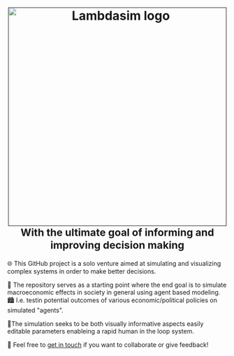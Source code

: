 <h1 align="center">
    <a href="">
        <picture>
          <source media="(prefers-color-scheme: dark)">
          <img alt="Lambdasim logo" src="project/logo/lambdasimWallpaper-min.png" width="500">
        </picture>
    </a>
    <br>
    <small>With the ultimate goal of informing and improving decision making</small>
</h1>

🌐 This GitHub project is a solo venture aimed at simulating and visualizing complex systems in order to make better decisions.

<!-- 🌱 It starts simply with an agent moving randomly and eating randomly generated food, laying the foundation for emergent complexity. -->

👥 The repository serves as a starting point where the end goal is to simulate macroeconomic effects in society in general using agent based modeling.
🏙️ I.e. testin potential outcomes of various economic/political policies on simulated "agents".

🎨The simulation seeks to be both visually informative aspects easily editable parameters enableing a rapid human in the loop system.

<!--🔥Targeting a wide audience, from friends to industry professionals,
and aims to ignite a passion for complex adaptive systems.
-->

<p>🤝 Feel free to <a href="mailto:larshalvorhansen1@gmail.com">get in touch</a> if you want to collaborate or give feedback!</p>

<!--
Here is a tree structure of this project as of 16.10.2024:
```plaintext
.
├── bookmark.md
├── lambdaQwen
│   ├── __pycache__
│   │   └── model.cpython-312.pyc
│   ├── data.py
│   ├── main.py
│   ├── model.py
│   └── shell.nix
├── learning
│   ├── data_and_programsFromLou2022
│   │   ├── ar
│   │   ├── calibration
│   │   ├── data
│   │   ├── figs
│   │   ├── model
│   │   ├── model_scaled
│   │   └── tabs
│   ├── learningNetlogo
│   │   ├── '# NetLogo 6.4.md'
│   │   ├── first.nlogo
│   │   └── Untitled-2.sty
│   ├── learningR
│   │   ├── CourseFiles
│   │   ├── read.md
│   │   └── test.r
│   ├── learnOptimizationFromMit
│   │   ├── code.jl
│   │   ├── code.py
│   │   └── notes.md
│   └── XGBoost
│       └── 1.jl
├── mainProject
│   ├── Adjustments
│   ├── Comparison
│   │   └── README.md
│   ├── DataPipeline
│   │   ├── 2dsim.py
│   │   ├── basicGet.py
│   │   ├── CleaningAndFormatting
│   │   ├── Collection
│   │   ├── data.db
│   │   ├── flake.lock
│   │   ├── flake.nix
│   │   ├── gdp_fetch.log
│   │   ├── gdp_per_capita.db
│   │   ├── getOECD.py
│   │   ├── getWB.py
│   │   ├── Labeling
│   │   ├── Processing
│   │   └── README.md
│   ├── FinalModel
│   │   └── README.md
│   ├── Model
│   │   ├── Agents
│   │   ├── InitialConditions
│   │   ├── NodesAndRelations
│   │   ├── Output
│   │   ├── README.md
│   │   ├── Result
│   │   └── Simulation
│   ├── predictionPipelineV2.png
│   └── README.md
├── mesatest
│   ├── firstMesa.py
│   ├── mesaButNoMesa
│   │   └── test.py
│   └── shell.nix
├── plan
│   ├── egendefinert
│   │   ├── finalReportMal.md
│   │   ├── fremdriftsrapport.md
│   │   └── retningslinjer.md
│   ├── OBSpredictionVariabler.png
│   ├── oldPlans
│   │   ├── obsVariabler.md
│   │   ├── plan.md
│   │   ├── plan2.md
│   │   └── TrondAndresenPlan2025.md
│   ├── planForIdag.md
│   ├── predictionPilelineDiagramV1.pdf
│   └── predictionPipelineV2.png
├── project
│   ├── approachUsingCellularAutomata
│   │   ├── circleEatingFood.py
│   │   ├── gameOfLife.py
│   │   ├── gameOfLifeWithAgeColors.py
│   │   ├── redMovingCircle.py
│   │   └── reynoldsFlockingModel.py
│   ├── approachUsingModules
│   │   ├── gui.jl
│   │   ├── gui.py
│   │   ├── hei.cpp
│   │   ├── modsynth.cpp
│   │   ├── rules.jl
│   │   └── test.cpp
│   ├── bigDatabase
│   │   ├── md.md
│   │   └── test.sql
│   ├── blobEatingSim
│   │   └── simple.py
│   ├── finnIntrinsicValueEstimator
│   │   ├── data
│   │   ├── data5.csv
│   │   ├── finn_koder.csv
│   │   ├── finn_seach_scrape.html
│   │   ├── main.py
│   │   ├── README.md
│   │   ├── test.html
│   │   └── test2.py
│   ├── grassSim
│   │   ├── agents.py
│   │   ├── agents2.py
│   │   ├── data
│   │   ├── enterprateData.py
│   │   ├── p4e.py
│   │   └── writeRandomData.py
│   ├── logo
│   │   ├── lambdasimWallpaper-min.png
│   │   ├── logoGeneratorSim.py
│   │   ├── logoGraphic
│   │   ├── PixelnatorLogoSim.zip
│   │   ├── SimProsjektLogo.png
│   │   └── smallLambda.png
│   ├── practicalConcepts
│   │   └── doublePendulum.py
│   ├── proggeloggeTemp
│   │   └── gui.py
│   ├── relationalDatabase
│   │   ├── calc.py
│   │   ├── commoditiesData
│   │   └── README.md
│   ├── synthAndABM.py
│   └── vcvApproach
│       ├── cApproach
│       ├── cApproach2
│       ├── prototype1.py
│       ├── prototype2.py
│       ├── prototype3.py
│       ├── prototype4.py
│       ├── prototype5.py
│       ├── shell.nix
│       └── simpletype5.py
├── README.md
├── Research-Plan.md
├── shell.nix
└── thesis
    ├── thougths.pdf
    └── thougths.typ
-->
